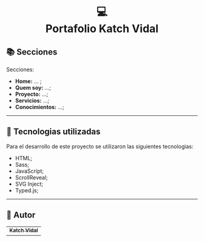 <h1 align="center">
  💻<br>Portafolio Katch Vidal
</h1>

<!-- ![Resultado final do projeto](assets/image/preview.png)

<h4 align="center"><a href="https://www.iuricode.com/">Clique para visitar o projeto</a></h4> -->

## 📚 Secciones

Secciones:

- **Home:** ... ;
- **Quem soy:** ...;
- **Proyecto:** ...;
- **Servicios:** ...;
- **Conocimientos:** ...;

---

## 💼 Tecnologias utilizadas

Para el desarrollo de este proyecto se utilizaron las siguientes tecnologias:

- HTML;
- Sass;
- JavaScript;
- ScrollReveal;
- SVG Inject;
- Typed.js;

---

<h2>🦄 Autor</h2>

<table>
  <tr>
    <td align="center">
      <a href="https://github.com/katchvidal">
        <!-- <img src="https://avatars3.githubusercontent.com/u/31936044" width="100px;" alt="Foto do Iuri Silva no GitHub"/><br> -->
        <sub>
          <b>Katch Vidal</b>
        </sub>
      </a>
    </td>
  </tr>
</table>
